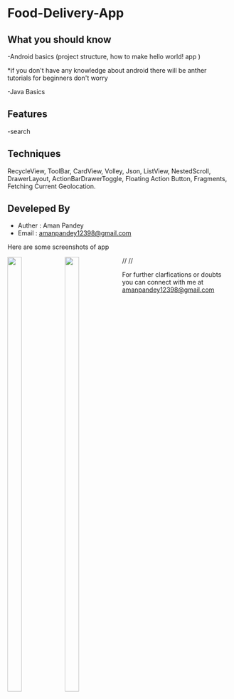 # Food-Delivery-App

## What you should know
-Android basics (project structure, how to make hello world! app )

*if you don't have any knowledge about android there will be anther tutorials for beginners don't worry

-Java Basics

## Features

-search

## Techniques
RecycleView, ToolBar, CardView, Volley, Json, ListView, NestedScroll, DrawerLayout, ActionBarDrawerToggle, Floating Action Button, Fragments, Fetching Current Geolocation.

## Develeped By
* Auther : Aman Pandey
* Email  : amanpandey12398@gmail.com

Here are some screenshots of app

//<img src="splash.jpg" width=25% height=50% align=left>
//<img src="loader.jpg" width=25% height=50% align=left>

For further clarfications or doubts you can connect with me at amanpandey12398@gmail.com 
